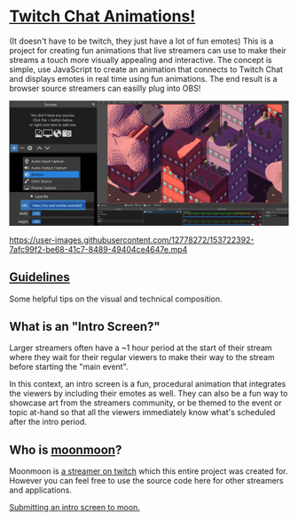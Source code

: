 # [Twitch Chat Animations!](https://github.com/moonscreens)

(It doesn't have to be twitch, they just have a lot of fun emotes) This is a project for creating fun animations that live streamers can use to make their streams a touch more visually appealing and interactive. The concept is simple, use JavaScript to create an animation that connects to Twitch Chat and displays emotes in real time using fun animations. The end result is a browser source streamers can easilly plug into OBS!

![Easy setup, just plug your URL into a browser source](assets/add-an-animation.png)


https://user-images.githubusercontent.com/12778272/153722392-7afc99f2-be68-41c7-8489-49404ce4647e.mp4


## [Guidelines](guidelines.md)

Some helpful tips on the visual and technical composition.

## What is an "Intro Screen?"

Larger streamers often have a ~1 hour period at the start of their stream where they wait for their regular viewers to make their way to the stream before starting the "main event".

In this context, an intro screen is a fun, procedural animation that integrates the viewers by including their emotes as well. They can also be a fun way to showcase art from the streamers community, or be themed to the event or topic at-hand so that all the viewers immediately know what's scheduled after the intro period.

## Who is [moonmoon](https://www.twitch.tv/moonmoon)?

Moonmoon is [a streamer on twitch](https://www.twitch.tv/moonmoon) which this entire project was created for. However you can feel free to use the source code here for other streamers and applications.

[Submitting an intro screen to moon.](submitting.md)
